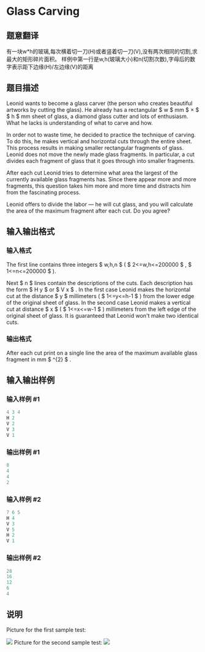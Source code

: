 # Glass Carving

## 题意翻译

有一块w*h的玻璃,每次横着切一刀(H)或者竖着切一刀(V),没有两次相同的切割,求最大的矩形碎片面积。 样例中第一行是w,h(玻璃大小)和n(切割次数),字母后的数字表示距下边缘(H)/左边缘(V)的距离

## 题目描述

Leonid wants to become a glass carver (the person who creates beautiful artworks by cutting the glass). He already has a rectangular $ w $ mm $ × $ $ h $ mm sheet of glass, a diamond glass cutter and lots of enthusiasm. What he lacks is understanding of what to carve and how.

In order not to waste time, he decided to practice the technique of carving. To do this, he makes vertical and horizontal cuts through the entire sheet. This process results in making smaller rectangular fragments of glass. Leonid does not move the newly made glass fragments. In particular, a cut divides each fragment of glass that it goes through into smaller fragments.

After each cut Leonid tries to determine what area the largest of the currently available glass fragments has. Since there appear more and more fragments, this question takes him more and more time and distracts him from the fascinating process.

Leonid offers to divide the labor — he will cut glass, and you will calculate the area of the maximum fragment after each cut. Do you agree?

## 输入输出格式

### 输入格式

The first line contains three integers $ w,h,n $ ( $ 2<=w,h<=200000 $ , $ 1<=n<=200000 $ ).

Next $ n $ lines contain the descriptions of the cuts. Each description has the form $ H y $ or $ V x $ . In the first case Leonid makes the horizontal cut at the distance $ y $ millimeters ( $ 1<=y<=h-1 $ ) from the lower edge of the original sheet of glass. In the second case Leonid makes a vertical cut at distance $ x $ ( $ 1<=x<=w-1 $ ) millimeters from the left edge of the original sheet of glass. It is guaranteed that Leonid won't make two identical cuts.

### 输出格式

After each cut print on a single line the area of the maximum available glass fragment in mm $ ^{2} $ .

## 输入输出样例

### 输入样例 #1

```cpp
4 3 4
H 2
V 2
V 3
V 1

```
### 输出样例 #1

```cpp
8
4
4
2

```
### 输入样例 #2

```cpp
7 6 5
H 4
V 3
V 5
H 2
V 1

```
### 输出样例 #2

```cpp
28
16
12
6
4

```
## 说明

Picture for the first sample test:

![](https://cdn.luogu.com.cn/upload/vjudge_pic/CF527C/6468d2fd0321178fa316ccb774411f002769e9ee.png) Picture for the second sample test: ![](https://cdn.luogu.com.cn/upload/vjudge_pic/CF527C/40ba2772b27431a21bc874ab308dc348ec8365fd.png)

